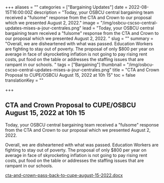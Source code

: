 +++
aliases = ""
categories = ["Bargaining Updates"]
date = 2022-08-15T16:00:00Z
description = "Today, your OSBCU central bargaining team received a \"fulsome\" response from the CTA and Crown to our proposal which we presented August 2, 2022."
image = "/img/osbcu-cscso-central-updates-mises-a-jour-centrales.png"
lead = "Today, your OSBCU central bargaining team received a \"fulsome\" response from the CTA and Crown to our proposal which we presented August 2, 2022. "
slug = ""
summary = "Overall, we are disheartened with what was passed. Education Workers are fighting to stay out of poverty. The proposal of only $800 per year on average in face of skyrocketing inflation is not going to pay rising rent costs, put food on the table or addresses the staffing issues that are rampant in our schools. "
tags = ["Bargaining"]
thumbnail = "/img/osbcu-cscso-central-updates-mises-a-jour-centrales.png"
title = "CTA and Crown Proposal to CUPE/OSBCU August 15, 2022 at 10h 15"
toc = false
translationKey = ""

+++
## CTA and Crown Proposal to CUPE/OSBCU August 15, 2022 at 10h 15

Today, your OSBCU central bargaining team received a "fulsome" response from the CTA and Crown to our proposal which we presented August 2, 2022.

Overall, we are disheartened with what was passed. Education Workers are fighting to stay out of poverty. The proposal of only $800 per year on average in face of skyrocketing inflation is not going to pay rising rent costs, put food on the table or addresses the staffing issues that are rampant in our schools.

[cta-and-crown-pass-back-to-cupe-august-15-2022.docx](/img/cta-and-crown-pass-back-to-cupe-august-15-2022.docx "cta-and-crown-pass-back-to-cupe-august-15-2022.docx")